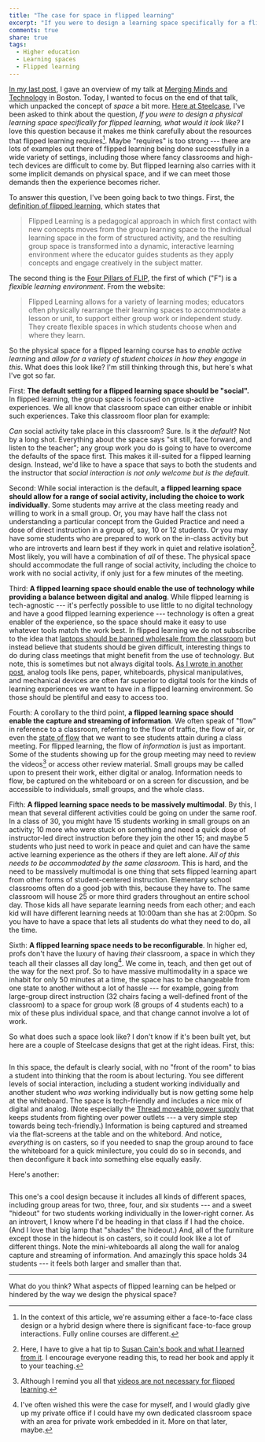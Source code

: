 ```yaml
---
title: "The case for space in flipped learning"
excerpt: "If you were to design a learning space specifically for a flipped learning course, what would it look like?"
comments: true
share: true
tags:
  - Higher education
  - Learning spaces
  - Flipped learning
---
```


[In my last post](http://rtalbert.org/time-space-activity/), I gave an overview of my talk at [Merging Minds and Technology](https://www.learningandthebrain.com/Event-360/Merging-Minds-and-Technology/) in Boston. Today, I wanted to focus on the end of that talk, which unpacked the concept of _space_ a bit more. [Here at Steelcase](http://rtalbert.org/sabbatical), I've been asked to think about the question, _If you were to design a physical learning space specifically for flipped learning, what would it look like?_ I love this question because it makes me think carefully about the resources that flipped learning requires[^1]. Maybe "requires" is too strong --- there are lots of examples out there of flipped learning being done successfully in a wide variety of settings, including those where fancy classrooms and high-tech devices are difficult to come by. But flipped learning also carries with it some implicit demands on physical space, and if we can meet those demands then the experience becomes richer. 

To answer this question, I've been going back to two things. First, the [definition of flipped learning](http://rtalbert.org/how-to-define-flipped-learning/), which states that 

>Flipped Learning is a pedagogical approach in which first contact with new concepts moves from the group learning space to the individual learning space in the form of structured activity, and the resulting group space is transformed into a dynamic, interactive learning environment where the educator guides students as they apply concepts and engage creatively in the subject matter.

The second thing is the [Four Pillars of FLIP](https://flippedlearning.org/definition-of-flipped-learning/), the first of which ("F") is a _flexible learning environment_. From the website: 

>Flipped Learning allows for a variety of learning modes; educators often physically rearrange their learning spaces to accommodate a lesson or unit, to support either group work or independent study. They create flexible spaces in which students choose when and where they learn. 

So the physical space for a flipped learning course has to _enable active learning_ and _allow for a variety of student choices in how they engage in this_. What does this look like? I'm still thinking through this, but here's what I've got so far. 

First: __The default setting for a flipped learning space should be "social".__ In flipped learning, the group space is focused on group-active experiences. We all know that classroom space can either enable or inhibit such experiences. Take this classroom floor plan for example: 

_Can_ social activity take place in this classroom? Sure. Is it the _default_? Not by a long shot. Everything about the space says "sit still, face forward, and listen to the teacher"; any group work you do is going to have to overcome the defaults of the space first. This makes it ill-suited for a flipped learning design. Instead, we'd like to have a space that says to both the students and the instructor that _social interaction is not only welcome but is the default._

Second: While social interaction is the default, __a flipped learning space should allow for a range of social activity, including the choice to work individually__. Some students may arrive at the class meeting ready and willing to work in a small group. Or, you may have half the class not understanding a particular concept from the Guided Practice and need a dose of direct instruction in a group of, say, 10 or 12 students. Or you may have some students who are prepared to work on the in-class activity but who are introverts and learn best if they work in quiet and relative isolation[^2]. Most likely, you will have a combination of _all_ of these. The physical space should accommodate the full range of social activity, including the choice to work with no social activity, if only just for a few minutes of the meeting. 

Third: __A flipped learning space should enable the use of technology while providing a balance between digital and analog__. While flipped learning is tech-agnostic --- it's perfectly possible to use little to no digital technology and have a good flipped learning experience --- technology is often a great enabler of the experience, so the space should make it easy to use whatever tools match the work best. In flipped learning we do not subscribe to the idea that [laptops should be banned wholesale from the classroom](http://rtalbert.org/laptop-bans-and-assumptions/) but instead believe that students should be given difficult, interesting things to do during class meetings that might benefit from the use of technology. But note, this is sometimes but not always digital tools. [As I wrote in another post](http://rtalbert.org/return-to-analog/), analog tools like pens, paper, whiteboards, physical manipulatives, and mechanical devices are often far superior to digital tools for the kinds of learning experiences we want to have in a flipped learning environment. So those should be plentiful and easy to access too. 

Fourth: A corollary to the third point, __a flipped learning space should enable the capture and streaming of information__. We often speak of "flow" in reference to a classroom, referring to the flow of traffic, the flow of air, or even the [state of flow](https://en.wikipedia.org/wiki/Flow_(psychology)) that we want to see students attain during a class meeting. For flipped learning, the flow of _information_ is just as important. Some of the students showing up for the group meeting may need to review the videos[^3] or access other review material. Small groups may be called upon to present their work, either digital or analog. Information needs to flow, be captured on the whiteboard or on a screen for discussion, and be accessible to individuals, small groups, and the whole class. 

Fifth: __A flipped learning space needs to be massively multimodal__. By this, I mean that several different activities could be going on under the same roof. In a class of 30, you might have 15 students working in small groups on an activity; 10 more who were stuck on something and need a quick dose of instructor-led direct instruction before they join the other 15; and maybe 5 students who just need to work in peace and quiet and can have the same active learning experience as the others if they are left alone. _All of this needs to be accommodated by the same classroom_. This is hard, and the need to be massively multimodal is one thing that sets flipped learning apart from other forms of student-centered instruction. Elementary school classrooms often do a good job with this, because they have to. The same classroom will house 25 or more third graders throughout an entire school day. Those kids all have separate learning needs from each other; and each kid will have different learning needs at 10:00am than she has at 2:00pm. So you have to have a space that lets all students do what they need to do, all the time. 

Sixth: __A flipped learning space needs to be reconfigurable__. In higher ed, profs don't have the luxury of having _their_ classroom, a space in which they teach all their classes all day long[^4]. We come in, teach, and then get out of the way for the next prof. So to have massive multimodality in a space we inhabit for only 50 minutes at a time, the space has to be changeable from one state to another without a lot of hassle --- for example, going from large-group direct instruction (32 chairs facing a well-defined front of the classroom) to a space for group work (8 groups of 4 students each) to a mix of these plus individual space, and that change cannot involve a lot of work. 

So what does such a space look like? I don't know if it's been built yet, but here are a couple of Steelcase designs that get at the right ideas. First, this:  

<img src="{{ site.url }}{{ site.baseurl }}/assets/images/2017-11-17/15-0011972.jpg" alt="" class="full"> 

In this space, the default is clearly social, with no "front of the room" to bias a student into thinking that the room is about lecturing. You see different levels of social interaction, including a student working individually and another student who _was_ working individually but is now getting some help at the whiteboard. The space is tech-friendly and includes a nice mix of digital and analog. (Note especially the [Thread moveable power supply](https://www.steelcase.com/products/power-cable-management/thread/) that keeps students from fighting over power outlets --- a very simple step towards being tech-friendly.) Information is being captured and streamed via the flat-screens at the table and on the whitebord. And notice, _everything_ is on casters, so if you needed to snap the group around to face the whiteboard for a quick minilecture, you could do so in seconds, and then deconfigure it back into something else equally easily. 

Here's another: 

<img src="{{ site.url }}{{ site.baseurl }}/assets/images/2017-11-17/space2.png" alt="" class="full"> 

This one's a cool design because it includes all kinds of different spaces, including group areas for two, three, four, and six students --- and a sweet "hideout" for two students working individually in the lower-right corner. As an introvert, I know where I'd be heading in that class if I had the choice. (And I love that big lamp that "shades" the hideout.) And, all of the furniture except those in the hideout is on casters, so it could look like a lot of different things. Note the mini-whiteboards all along the wall for analog capture and streaming of information. And amazingly this space holds 34 students --- it feels both larger and smaller than that. 

---

What do you think? What aspects of flipped learning can be helped or hindered by the way we design the physical space? 


[^1]: In the context of this article, we're assuming either a face-to-face class design or a hybrid design where there is significant face-to-face group interactions. Fully online courses are different. 
[^2]: Here, I have to give a hat tip to [Susan Cain's book and what I learned from it](http://rtalbert.org/four-takeaways-from-quiet/). I encourage everyone reading this, to read her book and apply it to your teaching. 
[^3]: Although I remind you all that [videos are not necessary for flipped learning](http://rtalbert.org/flipped-learning-without-video/). 
[^4]: I've often wished this were the case for myself, and I would gladly give up my private office if I could have my own dedicated classroom space with an area for private work embedded in it. More on that later, maybe. 

